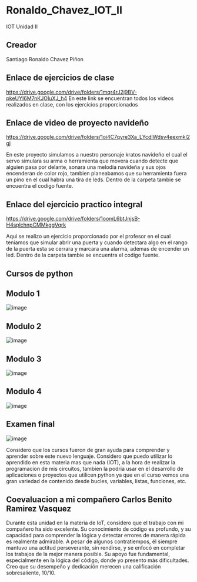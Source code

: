 # Ronaldo_Chavez_IOT_II
IOT Unidad II

## Creador
Santiago Ronaldo Chavez Piñon

## Enlace de ejercicios de clase
https://drive.google.com/drive/folders/1mqr4rJ2j9BV-pkeUYI6M7nKJOIuXJ_h4
En este link se encuentran todos los videos realizados en clase, con los ejercicios proporcionados

## Enlace de video de proyecto navideño
https://drive.google.com/drive/folders/1oi4C7qyre3Xa_LYcdlWdsv4eexmkl2gj

En este proyecto simulamos a nuestro personaje kratos navideño el cual el servo simulara su arma o herramienta que movera cuando detecte que alguien pasa por delante, sonara una melodia navideña y sus ojos encenderan de color rojo, tambien planeabamos que su herramienta fuera un pino en el cual habra una tira de leds.
Dentro de la carpeta tambie se encuentra el codigo fuente.

## Enlace del ejercicio practico integral
https://drive.google.com/drive/folders/1oomL6btJnjsB-H4splchnpCMMkggVqrk

Aqui se realizo un ejercicio proporcionado por el profesor en el cual teniamos que simular abrir una puerta y cuando detectara algo en el rango de la puerta esta se cerrara y marcara una alarma, ademas de encender un led.
Dentro de la carpeta tambie se encuentra el codigo fuente.

## Cursos de python
## Modulo 1
![image](https://github.com/user-attachments/assets/ec45e034-2115-4be8-ac25-24eb88f5cb37)
## Modulo 2
![image](https://github.com/user-attachments/assets/93189b00-e0a5-484f-bb94-c6b24881b16b)
## Modulo 3
![image](https://github.com/user-attachments/assets/5fe3a13b-d24e-40f0-944a-beb45946ebf1)
## Modulo 4
![image](https://github.com/user-attachments/assets/1be3958c-c42c-4acd-86d4-a4480e2e6c43)
## Examen final
![image](https://github.com/user-attachments/assets/52e571cf-edda-4486-8b20-e4154e506b8c)

Considero que los cursos fueron de gran ayuda para comprender y aprender sobre este nuevo lenguaje. Considero que puedo utilizar lo aprendido en esta materia mas que nada (IOT), a la hora de realizar la programacion de mis circuitos, tambien la podria usar en el desarrollo de aplicaciones o proyectos que utilicen python ya que en el curso vemos una gran variedad de contenido desde bucles, variables, listas, funciones, etc.

## Coevaluacion a mi compañero Carlos Benito Ramirez Vasquez
Durante esta unidad en la materia de IoT, considero que el trabajo con mi compañero ha sido excelente. Su conocimiento de código es profundo, y su capacidad para comprender la lógica y detectar errores de manera rápida es realmente admirable. A pesar de algunos contratiempos, él siempre mantuvo una actitud perseverante, sin rendirse, y se enfocó en completar los trabajos de la mejor manera posible. Su apoyo fue fundamental, especialmente en la lógica del código, donde yo presento más dificultades. Creo que su desempeño y dedicación merecen una calificación sobresaliente, 10/10.


